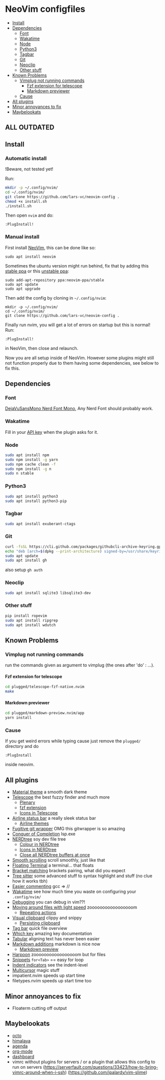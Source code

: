 # NeoVim configfiles

-   [Install](#install)
-   [Dependencies](#dependencies)
    -   [Font](#font)
    -   [Wakatime](#wakatime)
    -   [Node](#node)
    -   [Python3](#python3)
    -   [Tagbar](#tagbar)
    -   [Git](#git)
    -   [Neoclip](#neoclip)
    -   [Other stuff](#other-stuff)
-   [Known Problems](#known-problems)
    -   [Vimplug not running commands](#vimplug-not-running-commands)
        -   [Fzf extension for telescope](#fzf-extension-for-telescope)
        -   [Markdown previewer](#markdown-previewer)
    -   [Cause](#cause)
-   [All plugins](#all-plugins)
-   [Minor annoyances to fix](#minor-annoyances-to-fix)
-   [Maybelookats](#maybelookats)

## ALL OUTDATED

## Install

### Automatic install

!Beware, not tested yet!

Run:

```sh
mkdir -p ~/.config/nvim/
cd ~/.config/nvim/
git clone https://github.com/lars-vc/neovim-config .
chmod +x install.sh
./install.sh
```

Then open `nvim` and do:

```
:PlugInstall!
```

### Manual install

First install [NeoVim](https://github.com/neovim/neovim), this can be done like so:

```
sudo apt install neovim
```

Sometimes the ubuntu version might run behind, fix that by adding this [stable ppa](https://code.launchpad.net/~neovim-ppa/+archive/ubuntu/stable) or this [unstable ppa](https://code.launchpad.net/~neovim-ppa/+archive/ubuntu/unstable):

```
sudo add-apt-repository ppa:neovim-ppa/stable
sudo apt update
sudo apt upgrade
```

Then add the config by cloning in `~/.config/nvim`:

```
mkdir -p ~/.config/nvim/
cd ~/.config/nvim/
git clone https://github.com/lars-vc/neovim-config .
```

Finally run nvim, you will get a lot of errors on startup but this is normal! Run:

```
:PlugInstall!
```

in NeoVim, then close and relaunch.

Now you are all setup inside of NeoVim. However some plugins might still not function properly due to them having some dependencies, see below to fix this.

## Dependencies

### Font

[DejaVuSansMono Nerd Font Mono](https://github.com/ryanoasis/nerd-fonts/tree/master/patched-fonts/DejaVuSansMono/Regular/complete),
Any Nerd Font should probably work.

### Wakatime

Fill in your [API key](https://wakatime.com/settings/api-key) when the plugin asks for it.

### Node

```sh
sudo apt install npm
sudo npm install -g yarn
sudo npm cache clean -f
sudo npm install -g n
sudo n stable
```

### Python3

```sh
sudo apt install python3
sudo apt install python3-pip
```

### Tagbar

```sh
sudo apt install exuberant-ctags
```

### Git

```sh
curl -fsSL https://cli.github.com/packages/githubcli-archive-keyring.gpg | sudo dd of=/usr/share/keyrings/githubcli-archive-keyring.gpg
echo "deb [arch=$(dpkg --print-architecture) signed-by=/usr/share/keyrings/githubcli-archive-keyring.gpg] https://cli.github.com/packages stable main" | sudo tee /etc/apt/sources.list.d/github-cli.list > /dev/null
sudo apt update
sudo apt install gh
```

also setup `gh auth`

### Neoclip

```sh
sudo apt install sqlite3 libsqlite3-dev
```

### Other stuff

```sh
pip install ropevim
sudo apt install ripgrep
sudo apt install wdutch
```

## Known Problems

### Vimplug not running commands

run the commands given as argument to vimplug (the ones after 'do' : ...).

#### Fzf extension for telescope

```sh
cd plugged/telescope-fzf-native.nvim
make
```

#### Markdown previewer

```sh
cd plugged/markdown-preview.nvim/app
yarn install
```

### Cause

If you get weird errors while typing cause just remove the `plugged/` directory and do

```viml
:PlugInstall
```

inside neovim.

## All plugins

-   [Material theme](https://github.com/marko-cerovac/material.nvim/) a smooth dark theme
-   [Telescope](https://github.com/nvim-telescope/telescope.nvim/) the best fuzzy finder and much more
    -   [Plenary](https://github.com/nvim-lua/plenary.nvim/)
    -   [fzf extension](https://github.com/nvim-telescope/telescope-fzf-native.nvim')
    -   [Icons in Telescope](https://github.com/kyazdani42/nvim-web-devicons/)
-   [Airline status bar](https://github.com/vim-airline/vim-airline/) a really sleek status bar
    -   [Airline themes](https://github.com/vim-airline/vim-airline-themes/)
-   [Fugitive git wrapper](https://github.com/tpope/vim-fugitive/) OMG this gitwrapper is so amazing
-   [Conquer of Completion](https://github.com/neoclide/coc.nvim) lsp.exe
-   [NERDtree](https://github.com/preservim/nerdtree/) soy dev file tree
    -   [Colour in NERDtree](https://github.com/tiagofumo/vim-nerdtree-syntax-highlight/)
    -   [Icons in NERDtree](https://github.com/ryanoasis/vim-devicons/)
    -   [Close all NERDtree buffers at once](https://github.com/jistr/vim-nerdtree-tabs/)
-   [Smooth scrolling](https://github.com/psliwka/vim-smoothie/) scroll smoothly, just like that
-   [Floating Terminal](https://github.com/voldikss/vim-floaterm/) a terminal... that floats
-   [Bracket matching](https://github.com/jiangmiao/auto-pairs/) brackets pairing, what did you expect
-   [Tree sitter](https://github.com/nvim-treesitter/nvim-treesitter) some advanced stuff to syntax highlight and stuff (no clue how it works tbh)
-   [Easier commenting](https://github.com/tpope/vim-commentary/) gcc => //
-   [Wakatime](https://github.com/wakatime/vim-wakatime/) see how much time you waste on configuring your `.config/nvim/`
-   [Debugging](https://github.com/puremourning/vimspector/) you can debug in vim??!
-   [Moving around files with light speed](https://github.com/ggandor/lightspeed.nvim/) zooooooooooooooooom
    -   [Repeating actions](https://github.com/tpope/vim-repeat/)
-   [Visual clipboard](https://github.com/AckslD/nvim-neoclip.lua/) clippy and snippy
    -   [Persisting clipboard](https://github.com/tami5/sqlite.lua/)
-   [Tag bar](https://github.com/preservim/tagbar/) quick file overview
-   [Which key](https://github.com/folke/which-key.nvim/) amazing key documentation
-   [Tabular](https://github.com/godlygeek/tabular/) aligning text has never been easier
-   [Markdown additions](https://github.com/preservim/vim-markdown/) markdown is nice now
    -   [Markdown preview](https://github.com/iamcco/markdown-preview.nvim/)
-   [Harpoon](https://github.com/ThePrimeagen/harpoon) zooooooooooooooooom but for files
-   [Snippets](https://github.com/rafamadriz/friendly-snippets) `for<Tab>` == easy for loop
-   [Indent indicators](lukas-reineke/indent-blankline.nvim) see the indent-level
-   [Multicursor](mg979/vim-visual-multi) magic stuff
-   impatient.nvim speeds up start time
-   filetypes.nvim speeds up start time too

## Minor annoyances to fix

-   Floaterm cutting off output

## Maybelookats

-   [octo](https://github.com/pwntester/octo.nvim)
-   [himalaya](https://github.com/soywod/himalaya)
-   [agenda](https://github.com/dhruvasagar/vim-dotoo)
-   [org-mode](https://github.com/vimoutliner/vimoutliner)
-   [dashboard](https://github.com/glepnir/dashboard-nvim)
-   vimrc without plugins for servers / or a plugin that allows this config to run on servers (https://serverfault.com/questions/33423/how-to-bring-vimrc-around-when-i-ssh) (https://github.com/jpalardy/vim-slime)
